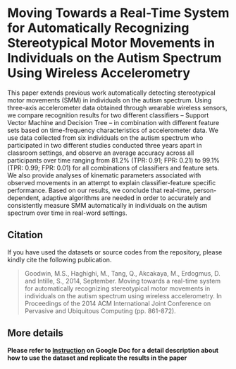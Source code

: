 # Moving Towards a Real-Time System for Automatically Recognizing Stereotypical Motor Movements in Individuals on the Autism Spectrum Using Wireless Accelerometry

This paper extends previous work automatically detecting stereotypical motor movements (SMM) in individuals on the autism spectrum. Using three-axis accelerometer data obtained through wearable wireless sensors, we compare recognition results for two different classifiers – Support Vector Machine and Decision Tree – in combination with different feature sets based on time-frequency characteristics of accelerometer data. We use data collected from six individuals on the autism spectrum who participated in two different studies conducted three years apart in classroom settings, and observe an average accuracy across all participants over time ranging from 81.2% (TPR: 0.91; FPR: 0.21) to 99.1% (TPR: 0.99; FPR: 0.01) for all combinations of classifiers and feature sets. We also provide analyses of kinematic parameters associated with observed movements in an attempt to explain classifier-feature specific performance. Based on our results, we conclude that real-time, person-dependent, adaptive algorithms are needed in order to accurately and consistently measure SMM automatically in individuals on the autism spectrum over time in real-word settings. 

## Citation

If you have used the datasets or source codes from the repository, please kindly cite the following publication.

> Goodwin, M.S., Haghighi, M., Tang, Q., Akcakaya, M., Erdogmus, D. and Intille, S., 2014, September. Moving towards a real-time system for automatically recognizing stereotypical motor movements in individuals on the autism spectrum using wireless accelerometry. In Proceedings of the 2014 ACM International Joint Conference on Pervasive and Ubiquitous Computing (pp. 861-872).

## More details

**Please refer to [Instruction](https://docs.google.com/document/d/12cjQ6QPVeTjPgOZZtoWGJ0Wqh9KEk20LOLi3qEW17D4/edit?usp=sharing) on Google Doc for a detail description about how to use the dataset and replicate the results in the paper**

